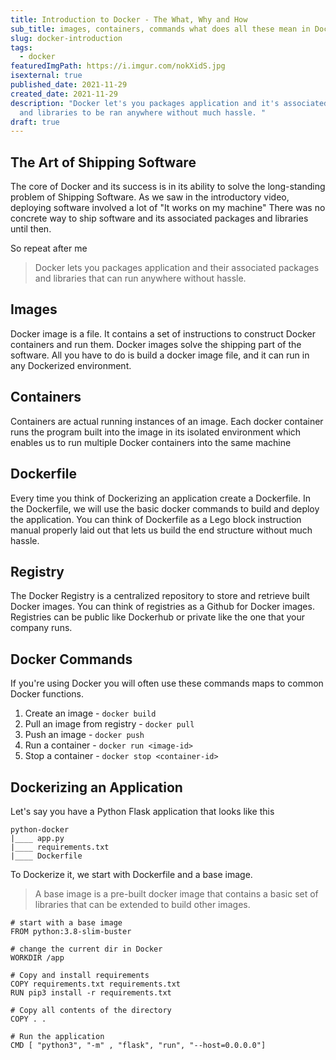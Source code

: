 ```yaml
---
title: Introduction to Docker - The What, Why and How
sub_title: images, containers, commands what does all these mean in Docker
slug: docker-introduction
tags:
  - docker
featuredImgPath: https://i.imgur.com/nokXidS.jpg
isexternal: true
published_date: 2021-11-29
created_date: 2021-11-29
description: "Docker let's you packages application and it's associated packages
  and libraries to be ran anywhere without much hassle. "
draft: true
---
```

## The Art of Shipping Software

The core of Docker and its success is in its ability to solve the long-standing problem of Shipping Software. As we saw in the introductory video, deploying software involved a lot of "It works on my machine" There was no concrete way to ship software and its associated packages and libraries until then.

So repeat after me

> Docker lets you packages application and their associated packages and libraries that can run anywhere without hassle.

## Images

Docker image is a file. It contains a set of instructions to construct Docker containers and run them. Docker images solve the shipping part of the software. All you have to do is build a docker image file, and it can run in any Dockerized environment.

## Containers

Containers are actual running instances of an image. Each docker container runs the program built into the image in its isolated environment which enables us to run multiple Docker containers into the same machine

## Dockerfile

Every time you think of Dockerizing an application create a Dockerfile. In the Dockerfile, we will use the basic docker commands to build and deploy the application. You can think of Dockerfile as a Lego block instruction manual properly laid out that lets us build the end structure without much hassle.

## Registry

The Docker Registry is a centralized repository to store and retrieve built Docker images. You can think of registries as a Github for Docker images. Registries can be public like Dockerhub or private like the one that your company runs. 

## Docker Commands

If you're using Docker you will often use these commands maps to common Docker functions.

1. Create an image - `docker build`
2. Pull an image from registry - `docker pull`
3. Push an image - `docker push`
4. Run a container - `docker run <image-id>`
5. Stop a container - `docker stop <container-id>`

## Dockerizing an Application

Let's say you have a Python Flask application that looks like this

```
python-docker
|____ app.py
|____ requirements.txt
|____ Dockerfile
```

To Dockerize it, we start with Dockerfile and a base image.

> A base image is a pre-built docker image that contains a basic set of libraries that can be extended to build other images.

```
# start with a base image
FROM python:3.8-slim-buster

# change the current dir in Docker
WORKDIR /app

# Copy and install requirements
COPY requirements.txt requirements.txt
RUN pip3 install -r requirements.txt

# Copy all contents of the directory
COPY . .

# Run the application
CMD [ "python3", "-m" , "flask", "run", "--host=0.0.0.0"]
```



